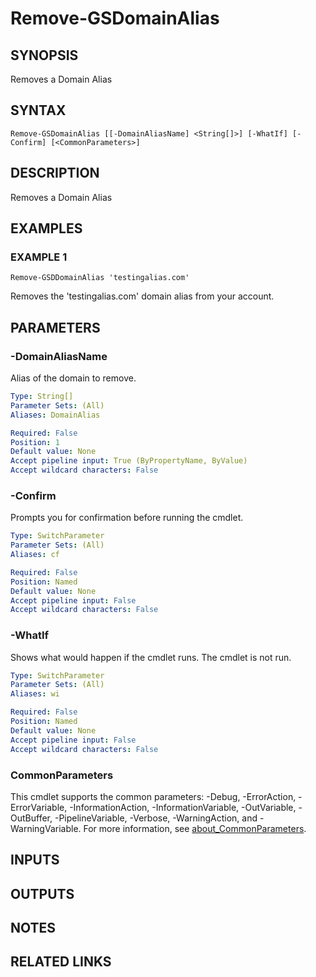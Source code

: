 # Remove-GSDomainAlias

## SYNOPSIS
Removes a Domain Alias

## SYNTAX

```
Remove-GSDomainAlias [[-DomainAliasName] <String[]>] [-WhatIf] [-Confirm] [<CommonParameters>]
```

## DESCRIPTION
Removes a Domain Alias

## EXAMPLES

### EXAMPLE 1
```
Remove-GSDDomainAlias 'testingalias.com'
```

Removes the 'testingalias.com' domain alias from your account.

## PARAMETERS

### -DomainAliasName
Alias of the domain to remove.

```yaml
Type: String[]
Parameter Sets: (All)
Aliases: DomainAlias

Required: False
Position: 1
Default value: None
Accept pipeline input: True (ByPropertyName, ByValue)
Accept wildcard characters: False
```

### -Confirm
Prompts you for confirmation before running the cmdlet.

```yaml
Type: SwitchParameter
Parameter Sets: (All)
Aliases: cf

Required: False
Position: Named
Default value: None
Accept pipeline input: False
Accept wildcard characters: False
```

### -WhatIf
Shows what would happen if the cmdlet runs.
The cmdlet is not run.

```yaml
Type: SwitchParameter
Parameter Sets: (All)
Aliases: wi

Required: False
Position: Named
Default value: None
Accept pipeline input: False
Accept wildcard characters: False
```

### CommonParameters
This cmdlet supports the common parameters: -Debug, -ErrorAction, -ErrorVariable, -InformationAction, -InformationVariable, -OutVariable, -OutBuffer, -PipelineVariable, -Verbose, -WarningAction, and -WarningVariable. For more information, see [about_CommonParameters](http://go.microsoft.com/fwlink/?LinkID=113216).

## INPUTS

## OUTPUTS

## NOTES

## RELATED LINKS
